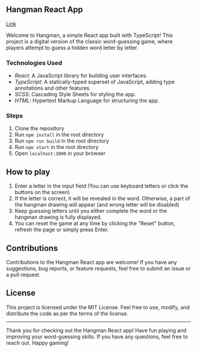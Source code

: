 ## Hangman React App

[Link](https://calm-buttercream.netlify.app/)

Welcome to Hangman, a simple React app built with TypeScript! This project is a digital version of the classic word-guessing game, where players attempt to guess a hidden word letter by letter.

### Technologies Used

- *React*: A JavaScript library for building user interfaces.
- *TypeScript*: A statically-typed superset of JavaScript, adding type annotations and other features.
- *SCSS*: Cascading Style Sheets for styling the app.
- *HTML*: Hypertext Markup Language for structuring the app.

### Steps

1. Clone the repository
2. Run `npm install` in the root directory
3. Run `npm run build` in the root directory
4. Run `npm start` in the root directory
5. Open `localhost:3000` in your browser

## How to play

1. Enter a letter in the input field (You can use keyboard letters or click the buttons on the screen)
2. If the letter is correct, it will be revealed in the word. Otherwise, a part of the hangman drawing will appear (and wrong letter will be disabled)
3. Keep guessing letters until you either complete the word or the hangman drawing is fully displayed.
4. You can reset the game at any time by clicking the "Reset" button, refresh the page or simply press Enter.

## Contributions

Contributions to the Hangman React app are welcome! If you have any suggestions, bug reports, or feature requests, feel free to submit an issue or a pull request.

## License

This project is licensed under the MIT License. Feel free to use, modify, and distribute the code as per the terms of the license.

____

Thank you for checking out the Hangman React app! Have fun playing and improving your word-guessing skills. If you have any questions, feel free to reach out. Happy gaming!